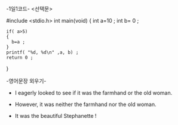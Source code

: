    -1일1코드-
    <선택문>

#include <stdio.h>
int main(void)
 {
    int a=10 ;
    int b= 0 ;

    if( a>5)
    {
      b=a ;
    }
    printf( "%d, %d\n" ,a, b) ;
    return 0 ;
 }


   -영어문장 외우기- <The Stars>

* I eagerly looked to see if it was the farmhand or the old woman.

* However, it was neither the farmhand nor the old woman.

* It was the beautiful Stephanette !
